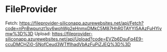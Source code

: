 # FileProvider

Fetch: https://fileprovider-siliconapp.azurewebsites.net/api/Fetch?code=nPnBwpunzt1sv6wohWg2eHnmxDMkC5M87HhR0TAYYI5AAzFuHYivmw%3D%3D
Upload: https://fileprovider-siliconapp.azurewebsites.net/api/Upload?code=EVZb6DsuFq4E9-ccuDMCHZi0-SNofCeud3WTffIhadVbAzFuPiZJEQ%3D%3D
